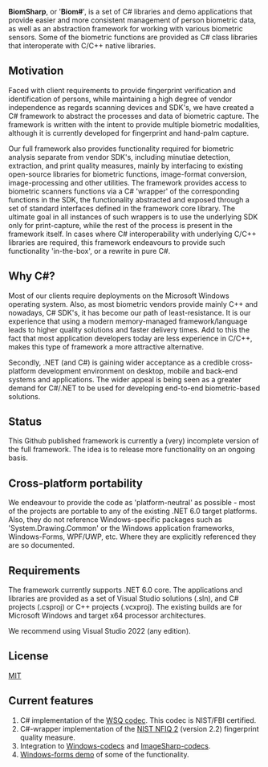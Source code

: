 **BiomSharp**, or '**Biom#**', is a set of C# libraries and demo applications that provide easier and more consistent management of person biometric data, as well as an abstraction framework for working with various biometric sensors. Some of the biometric functions are provided as C# class libraries that interoperate with C/C++ native libraries.

## Motivation

Faced with client requirements to provide fingerprint verification and identification of persons, while maintaining a high degree of vendor independence as regards scanning devices and SDK's, we have created a C# framework to abstract the processes and data of biometric capture. The framework is written with the intent to provide multiple biometric modalities, although it is currently developed for fingerprint and hand-palm capture.

Our full framework also provides functionality required for biometric analysis separate from vendor SDK's, including minutiae detection, extraction, and print quality measures, mainly by interfacing to existing open-source libraries for biometric functions, image-format conversion, image-processing and other utilities. The framework provides access to biometric scanners functions via a C# 'wrapper' of the corresponding functions in the SDK, the functionality abstracted and exposed through a set of standard interfaces defined in the framework core library. The ultimate goal in all instances of such wrappers is to use the underlying SDK only for print-capture, while the rest of the process is present in the framework itself. In cases where C# interoperability with underlying C/C++ libraries are required, this framework endeavours to provide such functionality 'in-the-box', or a rewrite in pure C#.

## Why C#?

Most of our clients require deployments on the Microsoft Windows operating system. Also, as most biometric vendors provide mainly C++ and nowadays, C# SDK's, it has become our path of least-resistance. It is our experience that using a modern memory-managed framework/language leads to higher quality solutions and faster delivery times. Add to this the fact that most application developers today are less experience in C/C++, makes this type of framework a more attractive alternative.

Secondly, .NET (and C#) is gaining wider acceptance as a credible cross-platform development environment on desktop, mobile and back-end systems and applications. The wider appeal is being seen as a greater demand for C#/.NET to be used for developing end-to-end biometric-based solutions.

## Status

This Github published framework is currently a (very) incomplete version of the full framework. The idea is to release more functionality on an ongoing basis.

## Cross-platform portability

We endeavour to provide the code as 'platform-neutral' as possible - most of the projects are portable to any of the existing .NET 6.0 target platforms. Also, they do not reference Windows-specific packages such as 'System.Drawing.Common' or the Windows application frameworks, Windows-Forms, WPF/UWP, etc. Where they are explicitly referenced they are so documented.

## Requirements

The framework currently supports .NET 6.0 core. The applications and libraries are provided as a set of Visual Studio solutions (.sln), and C# projects (.csproj) or C++ projects (.vcxproj). The existing builds are for Microsoft Windows and target x64 processor architectures.

We recommend using Visual Studio 2022 (any edition).

## License

[MIT](LICENSE.txt)

## Current features

1. C# implementation of the <a href="Source/BiomSharp/BiomSharp/Imaging/Wsq#readme" target="_blank">WSQ codec</a>. This codec is NIST/FBI certified.
2. C#-wrapper implementation of the <a href="https://www.nist.gov/services-resources/software/nfiq-2" target="_blank">NIST NFIQ 2</a> (version 2.2) fingerprint quality measure.
3. Integration to <a href="Source/BiomSharp/BiomSharp.Windows#readme" target="_blank">Windows-codecs</a> and <a href="Source/BiomSharp/BiomSharp.ImageSharp#readme" target="_blank">ImageSharp-codecs</a>.
4. <a href="Demos/BiomStudio#readme" target="_blank">Windows-forms demo</a> of some of the functionality.




